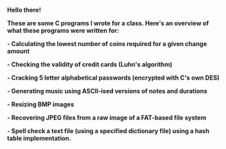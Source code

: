 **Hello there!**

**These are some C programs I wrote for a class. Here's an overview of what these programs were written for:**

**- Calculating the lowest number of coins required for a given change amount**

**- Checking the validity of credit cards (Luhn's algorithm)**

**- Cracking 5 letter alphabetical passwords (encrypted with C's own DES)**

**- Generating music using ASCII-ised versions of notes and durations**

**- Resizing BMP images**

**- Recovering JPEG files from a raw image of a FAT-based file system**

**- Spell check a text file (using a specified dictionary file) using a hash table implementation.** 
